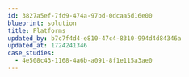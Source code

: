 ```yaml
---
id: 3827a5ef-7fd9-474a-97bd-0dcaa5d16e00
blueprint: solution
title: Platforms
updated_by: b7c7f4d4-e810-47c4-8310-994d4d84346a
updated_at: 1724241346
case_studies:
  - 4e508c43-1168-4a6b-a091-8f1e115a3ae0
---
```

